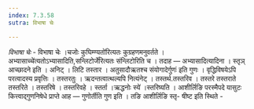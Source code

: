 ```yaml
---
index: 7.3.58
sutra: विभाषा चेः

---
```

_विभाषा चेः_ - विभाषा चेः ।चजोः कुघिम्ण्यतो॑रित्यतः कुग्रहणमनुवर्तते ।अभ्यासाच्चे॑त्यतोऽभ्यासादिति,सन्लिटोर्जे॑रित्यतः संन्लिटोरिति च । तदाह —  अभ्यासादित्यादिना । स्तृञ् आच्छादने इति । अनिट् । लिटि तस्तार । अतुसादौऋतश्च संयोगादेर्गुणः॑ इति गुणः । वृद्धिविषयेऽपि परत्वादस्य प्रवृत्तिः । तस्तरतुः । ऋदन्तत्वात्थल्यपि नित्यंनेट् । तस्तर्थ.तस्तरिव । तस्तरे तस्तराते तस्तरिते । तस्तरिषे । तस्तरिवहे । स्तर्ता ।ऋद्धनोः स्ये॑ ।स्तरिष्यति । आशीर्लिङि परस्मैपदे यासुटः कित्त्वाद्गुणनिषेधे प्राप्ते आह —  गुणोर्तीति गुण इति । तङि आशीर्लिङि स्तृ- षीष्ट इति स्थिते -